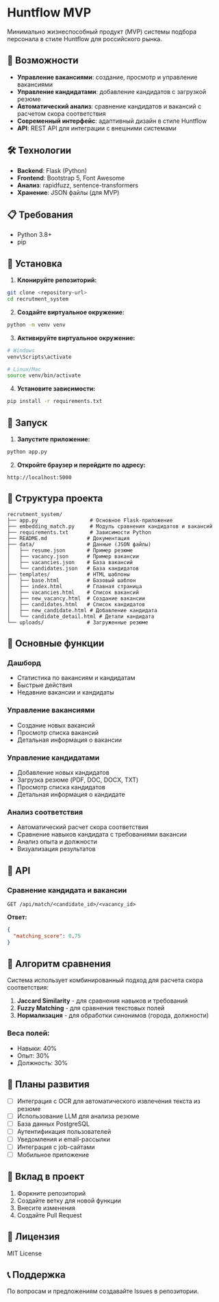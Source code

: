 # Huntflow MVP

Минимально жизнеспособный продукт (MVP) системы подбора персонала в стиле Huntflow для российского рынка.

## 🚀 Возможности

- **Управление вакансиями**: создание, просмотр и управление вакансиями
- **Управление кандидатами**: добавление кандидатов с загрузкой резюме
- **Автоматический анализ**: сравнение кандидатов и вакансий с расчетом скора соответствия
- **Современный интерфейс**: адаптивный дизайн в стиле Huntflow
- **API**: REST API для интеграции с внешними системами

## 🛠 Технологии

- **Backend**: Flask (Python)
- **Frontend**: Bootstrap 5, Font Awesome
- **Анализ**: rapidfuzz, sentence-transformers
- **Хранение**: JSON файлы (для MVP)

## 📋 Требования

- Python 3.8+
- pip

## 🔧 Установка

1. **Клонируйте репозиторий:**
```bash
git clone <repository-url>
cd recrutment_system
```

2. **Создайте виртуальное окружение:**
```bash
python -m venv venv
```

3. **Активируйте виртуальное окружение:**
```bash
# Windows
venv\Scripts\activate

# Linux/Mac
source venv/bin/activate
```

4. **Установите зависимости:**
```bash
pip install -r requirements.txt
```

## 🚀 Запуск

1. **Запустите приложение:**
```bash
python app.py
```

2. **Откройте браузер и перейдите по адресу:**
```
http://localhost:5000
```

## 📁 Структура проекта

```
recrutment_system/
├── app.py                 # Основное Flask-приложение
├── embedding_match.py     # Модуль сравнения кандидатов и вакансий
├── requirements.txt       # Зависимости Python
├── README.md             # Документация
├── data/                 # Данные (JSON файлы)
│   ├── resume.json       # Пример резюме
│   ├── vacancy.json      # Пример вакансии
│   ├── vacancies.json    # База вакансий
│   └── candidates.json   # База кандидатов
├── templates/            # HTML шаблоны
│   ├── base.html         # Базовый шаблон
│   ├── index.html        # Главная страница
│   ├── vacancies.html    # Список вакансий
│   ├── new_vacancy.html  # Создание вакансии
│   ├── candidates.html   # Список кандидатов
│   ├── new_candidate.html # Добавление кандидата
│   └── candidate_detail.html # Детали кандидата
└── uploads/              # Загруженные резюме
```

## 🎯 Основные функции

### Дашборд
- Статистика по вакансиям и кандидатам
- Быстрые действия
- Недавние вакансии и кандидаты

### Управление вакансиями
- Создание новых вакансий
- Просмотр списка вакансий
- Детальная информация о вакансии

### Управление кандидатами
- Добавление новых кандидатов
- Загрузка резюме (PDF, DOC, DOCX, TXT)
- Просмотр списка кандидатов
- Детальная информация о кандидате

### Анализ соответствия
- Автоматический расчет скора соответствия
- Сравнение навыков кандидата с требованиями вакансии
- Анализ опыта и должности
- Визуализация результатов

## 🔌 API

### Сравнение кандидата и вакансии
```
GET /api/match/<candidate_id>/<vacancy_id>
```

**Ответ:**
```json
{
  "matching_score": 0.75
}
```

## 🎨 Алгоритм сравнения

Система использует комбинированный подход для расчета скора соответствия:

1. **Jaccard Similarity** - для сравнения навыков и требований
2. **Fuzzy Matching** - для сравнения текстовых полей
3. **Нормализация** - для обработки синонимов (города, должности)

### Веса полей:
- Навыки: 40%
- Опыт: 30%
- Должность: 30%

## 🔮 Планы развития

- [ ] Интеграция с OCR для автоматического извлечения текста из резюме
- [ ] Использование LLM для анализа резюме
- [ ] База данных PostgreSQL
- [ ] Аутентификация пользователей
- [ ] Уведомления и email-рассылки
- [ ] Интеграция с job-сайтами
- [ ] Мобильное приложение

## 🤝 Вклад в проект

1. Форкните репозиторий
2. Создайте ветку для новой функции
3. Внесите изменения
4. Создайте Pull Request

## 📄 Лицензия

MIT License

## 📞 Поддержка

По вопросам и предложениям создавайте Issues в репозитории. 